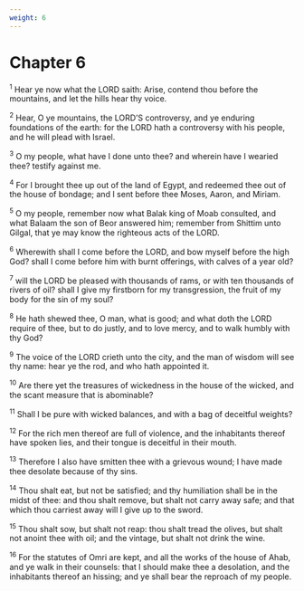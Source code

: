 ```yaml
---
weight: 6
---
```


# Chapter 6

<sup>1</sup> Hear ye now what the LORD saith: Arise, contend thou before the mountains, and let the hills hear thy voice. 

<sup>2</sup> Hear, O ye mountains, the LORD’S controversy, and ye enduring foundations of the earth: for the LORD hath a controversy with his people, and he will plead with Israel. 

<sup>3</sup> O my people, what have I done unto thee? and wherein have I wearied thee? testify against me. 

<sup>4</sup> For I brought thee up out of the land of Egypt, and redeemed thee out of the house of bondage; and I sent before thee Moses, Aaron, and Miriam. 

<sup>5</sup> O my people, remember now what Balak king of Moab consulted, and what Balaam the son of Beor answered him; remember from Shittim unto Gilgal, that ye may know the righteous acts of the LORD. 

<sup>6</sup> Wherewith shall I come before the LORD, and bow myself before the high God? shall I come before him with burnt offerings, with calves of a year old? 

<sup>7</sup> will the LORD be pleased with thousands of rams, or with ten thousands of rivers of oil? shall I give my firstborn for my transgression, the fruit of my body for the sin of my soul? 

<sup>8</sup> He hath shewed thee, O man, what is good; and what doth the LORD require of thee, but to do justly, and to love mercy, and to walk humbly with thy God? 

<sup>9</sup> The voice of the LORD crieth unto the city, and the man of wisdom will see thy name: hear ye the rod, and who hath appointed it. 

<sup>10</sup> Are there yet the treasures of wickedness in the house of the wicked, and the scant measure that is abominable? 

<sup>11</sup> Shall I be pure with wicked balances, and with a bag of deceitful weights? 

<sup>12</sup> For the rich men thereof are full of violence, and the inhabitants thereof have spoken lies, and their tongue is deceitful in their mouth. 

<sup>13</sup> Therefore I also have smitten thee with a grievous wound; I have made thee desolate because of thy sins. 

<sup>14</sup> Thou shalt eat, but not be satisfied; and thy humiliation shall be in the midst of thee: and thou shalt remove, but shalt not carry away safe; and that which thou carriest away will I give up to the sword. 

<sup>15</sup> Thou shalt sow, but shalt not reap: thou shalt tread the olives, but shalt not anoint thee with oil; and the vintage, but shalt not drink the wine. 

<sup>16</sup> For the statutes of Omri are kept, and all the works of the house of Ahab, and ye walk in their counsels: that I should make thee a desolation, and the inhabitants thereof an hissing; and ye shall bear the reproach of my people. 


